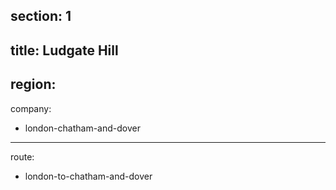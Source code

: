 section: 1
----
title: Ludgate Hill
----
region:
----
company:
- london-chatham-and-dover
----
route:
- london-to-chatham-and-dover
